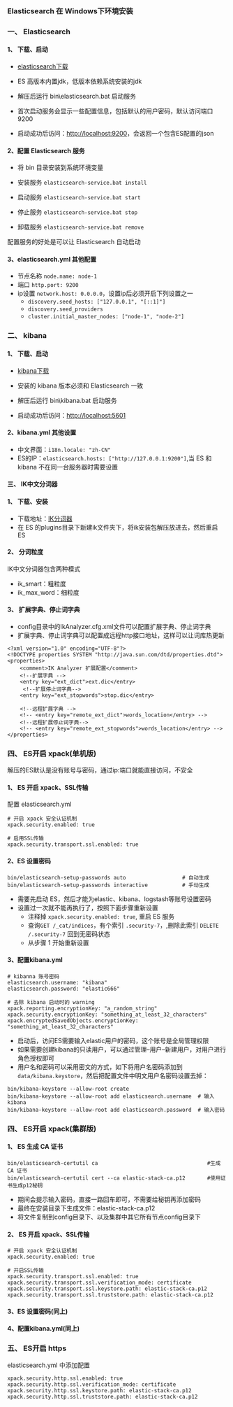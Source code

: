 ###  Elasticsearch 在 Windows下环境安装
###  一、 Elasticsearch
####  1、 下载、启动
* [elasticsearch下载](https://www.elastic.co/cn/downloads/elasticsearch)

* ES 高版本内置jdk，低版本依赖系统安装的jdk
* 解压后运行 bin\elasticsearch.bat 启动服务
* 首次启动服务会显示一些配置信息，包括默认的用户密码，默认访问端口 9200
* 启动成功后访问：[http://localhost:9200](http://localhost:9200)，会返回一个包含ES配置的json

####  2、配置 Elasticsearch 服务
* 将 bin 目录安装到系统环境变量
* 安装服务
`elasticsearch-service.bat install`

 * 启动服务
 `elasticsearch-service.bat start`

 * 停止服务
 `elasticsearch-service.bat stop`

 * 卸载服务
 `elasticsearch-service.bat remove`

配置服务的好处是可以让 Elasticsearch 自动启动

####  3、elasticsearch.yml 其他配置
* 节点名称 `node.name: node-1`
* 端口 `http.port: 9200`
* ip设置 `network.host: 0.0.0.0`，设置ip后必须开启下列设置之一
  * `discovery.seed_hosts: ["127.0.0.1", "[::1]"]`
  * `discovery.seed_providers`
  * `cluster.initial_master_nodes: ["node-1", "node-2"]` 




###  二、 kibana
####  1、 下载、启动
* [kibana下载](https://www.elastic.co/cn/downloads/past-releases#kibana)

* 安装的 kibana 版本必须和 Elasticsearch 一致
* 解压后运行 bin\kibana.bat 启动服务
* 启动成功后访问：[http://localhost:5601](http://localhost:5601)


####  2、kibana.yml 其他设置
* 中文界面：`i18n.locale: "zh-CN"`
* ES的IP：`elasticsearch.hosts: ["http://127.0.0.1:9200"]`,当 ES 和 kibana 不在同一台服务器时需要设置

####  三、 IK中文分词器
####  1、 下载、安装
* 下载地址：[IK分词器](https://github.com/medcl/elasticsearch-analysis-ik/tags)
* 在 ES 的plugins目录下新建ik文件夹下，将ik安装包解压放进去，然后重启 ES

#### 2、 分词粒度
IK中文分词器包含两种模式
* ik_smart：粗粒度
* ik_max_word：细粒度
    
####  3、 扩展字典、停止词字典
* config目录中的IkAnalyzer.cfg.xml文件可以配置扩展字典、停止词字典
* 扩展字典、停止词字典可以配置成远程http接口地址，这样可以让词库热更新


```
<?xml version="1.0" encoding="UTF-8"?>
<!DOCTYPE properties SYSTEM "http://java.sun.com/dtd/properties.dtd">
<properties>
	<comment>IK Analyzer 扩展配置</comment>
	<!--扩展字典 -->
	<entry key="ext_dict">ext.dic</entry>
	 <!--扩展停止词字典-->
	<entry key="ext_stopwords">stop.dic</entry>
	
	<!--远程扩展字典 -->
	<!-- <entry key="remote_ext_dict">words_location</entry> -->
	<!--远程扩展停止词字典-->
	<!-- <entry key="remote_ext_stopwords">words_location</entry> -->
</properties>
```

###  四、 ES开启 xpack(单机版)
解压的ES默认是没有账号与密码，通过ip:端口就能直接访问，不安全

####  1、 ES 开启 xpack、SSL传输
配置 elasticsearch.yml

```
# 开启 xpack 安全认证机制
xpack.security.enabled: true

# 启用SSL传输
xpack.security.transport.ssl.enabled: true
```

####  2、ES 设置密码
```
bin/elasticsearch-setup-passwords auto                  # 自动生成
bin/elasticsearch-setup-passwords interactive           # 手动生成
```

* 需要先启动 ES，然后才能为elastic、kibana、logstash等账号设置密码
* 设置过一次就不能再执行了，按照下面步骤重新设置
  * 注释掉  `xpack.security.enabled: true`, 重启 ES 服务
  * 查询`GET /_cat/indices`，有个索引 `.security-7`，,删除此索引 `DELETE /.security-7` 回到无密码状态
  * 从步骤 1 开始重新设置


####  3、配置kibana.yml
```
# kibanna 账号密码
elasticsearch.username: "kibana"
elasticsearch.password: "elastic666"

# 去除 kibana 启动时的 warning
xpack.reporting.encryptionKey: "a_random_string"
xpack.security.encryptionKey: "something_at_least_32_characters"
xpack.encryptedSavedObjects.encryptionKey: "something_at_least_32_characters"
```

* 启动后，访问ES需要输入elastic用户的密码，这个账号是全局管理权限
* 如果需要创建kibana的只读用户，可以通过管理–用户–新建用户，对用户进行角色授权即可
* 用户名和密码可以采用密文的方式，如下将用户名密码添加到`data/kibana.keystore`，然后把配置文件中明文用户名密码设置去掉：

```
bin/kibana-keystore --allow-root create
bin/kibana-keystore --allow-root add elasticsearch.username  # 输入kibana
bin/kibana-keystore --allow-root add elasticsearch.password  # 输入密码
```



###  四、 ES开启 xpack(集群版)
####  1、 ES 生成 CA 证书
```
bin/elasticsearch-certutil ca                                   #生成 CA 证书
bin/elasticsearch-certutil cert --ca elastic-stack-ca.p12       #使用证书生成p12秘钥    
```

* 期间会提示输入密码，直接一路回车即可，不需要给秘钥再添加密码
* 最终在安装目录下生成文件：elastic-stack-ca.p12
* 将文件复制到config目录下、以及集群中其它所有节点config目录下


####  2、 ES 开启 xpack、SSL传输
```
# 开启 xpack 安全认证机制
xpack.security.enabled: true

# 开启SSL传输
xpack.security.transport.ssl.enabled: true
xpack.security.transport.ssl.verification_mode: certificate
xpack.security.transport.ssl.keystore.path: elastic-stack-ca.p12
xpack.security.transport.ssl.truststore.path: elastic-stack-ca.p12
```


####  3、ES 设置密码(同上)
####  4、配置kibana.yml(同上)


###  五、 ES开启 https
elasticsearch.yml 中添加配置

```
xpack.security.http.ssl.enabled: true
xpack.security.http.ssl.verification_mode: certificate
xpack.security.http.ssl.keystore.path: elastic-stack-ca.p12             
xpack.security.http.ssl.truststore.path: elastic-stack-ca.p12
```
